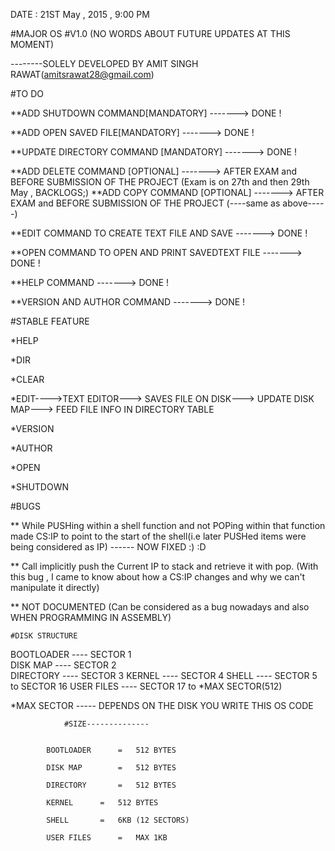 
DATE : 21ST May , 2015 , 9:00 PM 	

#MAJOR OS 
#V1.0 (NO WORDS ABOUT FUTURE UPDATES AT THIS MOMENT)
	
--------SOLELY DEVELOPED BY AMIT SINGH RAWAT(amitsrawat28@gmail.com)
	


#TO DO 

**ADD SHUTDOWN COMMAND[MANDATORY]				------->	DONE !

**ADD OPEN SAVED FILE[MANDATORY]				------->	DONE !

**UPDATE DIRECTORY COMMAND [MANDATORY]		-------> 	DONE !

**ADD DELETE COMMAND [OPTIONAL]					------->	AFTER EXAM and BEFORE SUBMISSION OF THE PROJECT	(Exam is on 27th and then 29th May , BACKLOGS;)
**ADD COPY COMMAND [OPTIONAL]					  ------->	AFTER EXAM and BEFORE SUBMISSION OF THE PROJECT (----same as above-----)

**EDIT COMMAND TO CREATE TEXT FILE AND SAVE			-------> 	DONE !

**OPEN COMMAND TO OPEN AND PRINT SAVEDTEXT FILE 		------->	DONE !

**HELP COMMAND							------->	DONE !

**VERSION AND AUTHOR COMMAND					------->	DONE !


#STABLE FEATURE	

*HELP

*DIR

*CLEAR

*EDIT---->TEXT EDITOR---> SAVES FILE ON DISK---> UPDATE DISK MAP---> FEED FILE INFO IN DIRECTORY TABLE

*VERSION

*AUTHOR

*OPEN

*SHUTDOWN

	
#BUGS


** While PUSHing within a shell function and not POPing within that function made CS:IP to point to the start of the shell(i.e later PUSHed items were being considered as IP) ------ NOW FIXED  :)  :D

** Call implicitly push the Current IP to stack and retrieve it with pop.
(With this bug , I came to know about how a CS:IP changes and why we can't manipulate it directly)

** NOT DOCUMENTED (Can be considered as a bug nowadays and also WHEN PROGRAMMING IN ASSEMBLY)


	#DISK STRUCTURE

 BOOTLOADER 	----  SECTOR 1	
 DISK MAP	----  SECTOR 2	
 DIRECTORY	----  SECTOR 3
 KERNEL		----  SECTOR 4
 SHELL    	----  SECTOR 5   to  SECTOR 16
 USER FILES	----  SECTOR 17  to  *MAX SECTOR(512)
      	     	                    
*MAX SECTOR ----- DEPENDS ON THE DISK YOU WRITE THIS OS CODE

				#SIZE--------------
  

			BOOTLOADER  	= 	512 BYTES
   
			DISK MAP    	= 	512 BYTES
   
			DIRECTORY   	= 	512 BYTES
   
			KERNEL	   	= 	512 BYTES
   
			SHELL	   	= 	6KB (12 SECTORS)
   
			USER FILES  	= 	MAX 1KB

